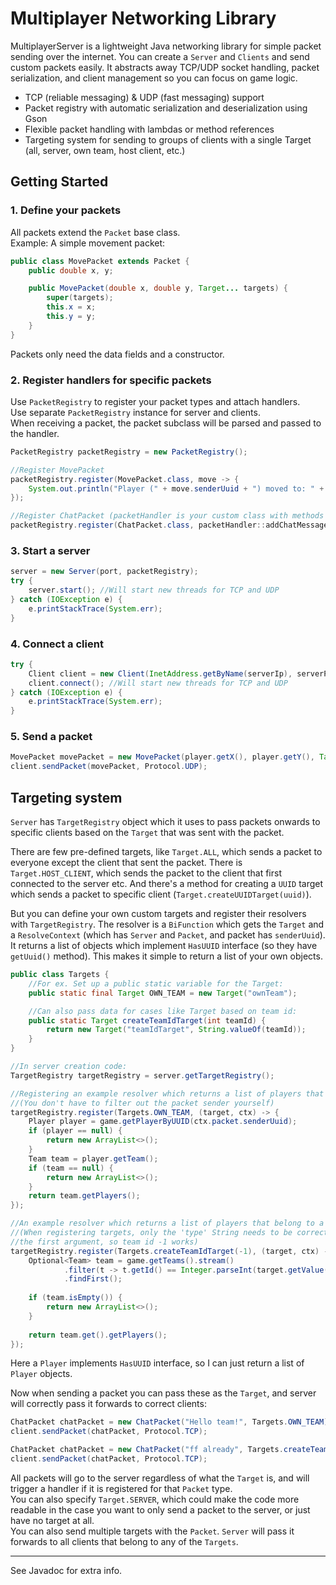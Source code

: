 # Multiplayer Networking Library

MultiplayerServer is a lightweight Java networking library for simple packet sending over the internet. You can create a `Server` and `Clients` and send custom packets easily.
It abstracts away TCP/UDP socket handling, packet serialization, and client management so you can focus on game logic.

- TCP (reliable messaging) & UDP (fast messaging) support
- Packet registry with automatic serialization and deserialization using Gson
- Flexible packet handling with lambdas or method references
- Targeting system for sending to groups of clients with a single Target (all, server, own team, host client, etc.)


## Getting Started

### 1. Define your packets
All packets extend the `Packet` base class.  
Example: A simple movement packet:

```java
public class MovePacket extends Packet {
    public double x, y;

    public MovePacket(double x, double y, Target... targets) {
        super(targets);
        this.x = x;
        this.y = y;
    }
}
```
Packets only need the data fields and a constructor.

### 2. Register handlers for specific packets
Use `PacketRegistry` to register your packet types and attach handlers.  
Use separate `PacketRegistry` instance for server and clients.  
When receiving a packet, the packet subclass will be parsed and passed to the handler.

```java
PacketRegistry packetRegistry = new PacketRegistry();

//Register MovePacket
packetRegistry.register(MovePacket.class, move -> {
    System.out.println("Player (" + move.senderUuid + ") moved to: " + move.x + ", " + move.y);
});

//Register ChatPacket (packetHandler is your custom class with methods for each packet type for ex.)
packetRegistry.register(ChatPacket.class, packetHandler::addChatMessage);
```

### 3. Start a server
```java
server = new Server(port, packetRegistry);
try {
    server.start(); //Will start new threads for TCP and UDP
} catch (IOException e) {
    e.printStackTrace(System.err);
}
```

### 4. Connect a client
```java
try {
    Client client = new Client(InetAddress.getByName(serverIp), serverPort, packetRegistry);
    client.connect(); //Will start new threads for TCP and UDP
} catch (IOException e) {
    e.printStackTrace(System.err);
}
```

### 5. Send a packet
```java
MovePacket movePacket = new MovePacket(player.getX(), player.getY(), Target.ALL);
client.sendPacket(movePacket, Protocol.UDP);
```

## Targeting system
`Server` has `TargetRegistry` object which it uses to pass packets onwards to specific clients based on the `Target` that was sent with the packet.

There are few pre-defined targets, like `Target.ALL`, which sends a packet to everyone except the client that sent the packet.
There is `Target.HOST_CLIENT`, which sends the packet to the client that first connected to the server etc.
And there's a method for creating a `UUID` target which sends a packet to specific client (`Target.createUUIDTarget(uuid)`).

But you can define your own custom targets and register their resolvers with `TargetRegistry`.
The resolver is a `BiFunction` which gets the `Target` and a `ResolveContext` (which has `Server` and `Packet`, and packet has `senderUuid`).
It returns a list of objects which implement `HasUUID` interface (so they have `getUuid()` method). This makes it simple to return a list of your own objects.

```java
public class Targets {
    //For ex. Set up a public static variable for the Target:
    public static final Target OWN_TEAM = new Target("ownTeam");

    //Can also pass data for cases like Target based on team id:
    public static Target createTeamIdTarget(int teamId) {
  	    return new Target("teamIdTarget", String.valueOf(teamId));
  	}
}

//In server creation code:
TargetRegistry targetRegistry = server.getTargetRegistry();

//Registering an example resolver which returns a list of players that belong to the sender's team:
//(You don't have to filter out the packet sender yourself)
targetRegistry.register(Targets.OWN_TEAM, (target, ctx) -> {
    Player player = game.getPlayerByUUID(ctx.packet.senderUuid);
    if (player == null) {
        return new ArrayList<>();
    }
    Team team = player.getTeam();
    if (team == null) {
        return new ArrayList<>();
    }
    return team.getPlayers();
});

//An example resolver which returns a list of players that belong to a specific team based on its id:
//(When registering targets, only the 'type' String needs to be correct for
//the first argument, so team id -1 works)
targetRegistry.register(Targets.createTeamIdTarget(-1), (target, ctx) -> {
    Optional<Team> team = game.getTeams().stream()
            .filter(t -> t.getId() == Integer.parseInt(target.getValue()))
            .findFirst();
    
    if (team.isEmpty()) {
        return new ArrayList<>();
    }
    
    return team.get().getPlayers();
});
```
Here a `Player` implements `HasUUID` interface, so I can just return a list of `Player` objects.

Now when sending a packet you can pass these as the `Target`, and server will correctly pass it forwards to correct clients:
```java
ChatPacket chatPacket = new ChatPacket("Hello team!", Targets.OWN_TEAM);
client.sendPacket(chatPacket, Protocol.TCP);

ChatPacket chatPacket = new ChatPacket("ff already", Targets.createTeamIdTarget(opponentTeam.getId()));
client.sendPacket(chatPacket, Protocol.TCP);
```
All packets will go to the server regardless of what the `Target` is, and will trigger a handler if it is registered for that `Packet` type.  
You can also specify `Target.SERVER`, which could make the code more readable in the case you want to only send a packet to the server, or just have no target at all.  
You can also send multiple targets with the `Packet`. `Server` will pass it forwards to all clients that belong to any of the `Targets`.

---

See Javadoc for extra info.
